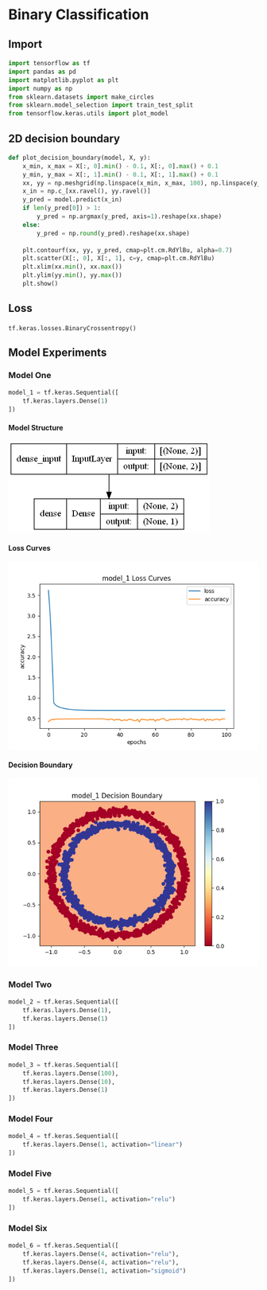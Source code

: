 # Binary Classification

## Import
```python
import tensorflow as tf
import pandas as pd
import matplotlib.pyplot as plt
import numpy as np
from sklearn.datasets import make_circles
from sklearn.model_selection import train_test_split
from tensorflow.keras.utils import plot_model
```

## 2D decision boundary
```python
def plot_decision_boundary(model, X, y):
    x_min, x_max = X[:, 0].min() - 0.1, X[:, 0].max() + 0.1
    y_min, y_max = X[:, 1].min() - 0.1, X[:, 1].max() + 0.1
    xx, yy = np.meshgrid(np.linspace(x_min, x_max, 100), np.linspace(y_min, y_max, 100))
    x_in = np.c_[xx.ravel(), yy.ravel()]
    y_pred = model.predict(x_in)
    if len(y_pred[0]) > 1:
        y_pred = np.argmax(y_pred, axis=1).reshape(xx.shape)
    else:
        y_pred = np.round(y_pred).reshape(xx.shape)

    plt.contourf(xx, yy, y_pred, cmap=plt.cm.RdYlBu, alpha=0.7)
    plt.scatter(X[:, 0], X[:, 1], c=y, cmap=plt.cm.RdYlBu)
    plt.xlim(xx.min(), xx.max())
    plt.ylim(yy.min(), yy.max())
    plt.show()
```

## Loss
``tf.keras.losses.BinaryCrossentropy()``

## Model Experiments

### Model One
```python
model_1 = tf.keras.Sequential([
    tf.keras.layers.Dense(1)
])
```

#### Model Structure
![model_1](https://github.com/UncleThree0402/LearningTensorFlow/blob/master/NeuralNetworkClassification/BinaryClassification/Image/model_1.png)

#### Loss Curves
![model_1_loss_curves](https://github.com/UncleThree0402/LearningTensorFlow/blob/master/NeuralNetworkClassification/BinaryClassification/Image/model_1_loss_curves.png)

#### Decision Boundary
![model_1_decision_boundary](https://github.com/UncleThree0402/LearningTensorFlow/blob/master/NeuralNetworkClassification/BinaryClassification/Image/model_1_decision_bounday.png)
### Model Two
```python
model_2 = tf.keras.Sequential([
    tf.keras.layers.Dense(1),
    tf.keras.layers.Dense(1)
])
```

### Model Three
```python
model_3 = tf.keras.Sequential([
    tf.keras.layers.Dense(100),
    tf.keras.layers.Dense(10),
    tf.keras.layers.Dense(1)
])
```

### Model Four
```python
model_4 = tf.keras.Sequential([
    tf.keras.layers.Dense(1, activation="linear")
])
```

### Model Five
```python
model_5 = tf.keras.Sequential([
    tf.keras.layers.Dense(1, activation="relu")
])
```

### Model Six
```python
model_6 = tf.keras.Sequential([
    tf.keras.layers.Dense(4, activation="relu"),
    tf.keras.layers.Dense(4, activation="relu"),
    tf.keras.layers.Dense(1, activation="sigmoid")
])
```